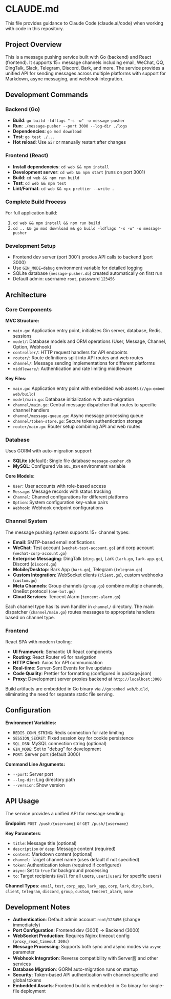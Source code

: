 # CLAUDE.md

This file provides guidance to Claude Code (claude.ai/code) when working with code in this repository.

## Project Overview

This is a message pushing service built with Go (backend) and React (frontend). It supports 15+ message channels including email, WeChat, QQ, DingTalk, Slack, Telegram, Discord, Bark, and more. The service provides a unified API for sending messages across multiple platforms with support for Markdown, async messaging, and webhook integration.

## Development Commands

### Backend (Go)
- **Build**: `go build -ldflags "-s -w" -o message-pusher`
- **Run**: `./message-pusher --port 3000 --log-dir ./logs`
- **Dependencies**: `go mod download`
- **Test**: `go test ./...`
- **Hot reload**: Use `air` or manually restart after changes

### Frontend (React)
- **Install dependencies**: `cd web && npm install`
- **Development server**: `cd web && npm start` (runs on port 3001)
- **Build**: `cd web && npm run build`
- **Test**: `cd web && npm test`
- **Lint/Format**: `cd web && npx prettier --write .`

### Complete Build Process
For full application build:
1. `cd web && npm install && npm run build`
2. `cd .. && go mod download && go build -ldflags "-s -w" -o message-pusher`

### Development Setup
- Frontend dev server (port 3001) proxies API calls to backend (port 3000)
- Use `GIN_MODE=debug` environment variable for detailed logging
- SQLite database (`message-pusher.db`) created automatically on first run
- Default admin: username `root`, password `123456`

## Architecture

### Core Components

**MVC Structure:**
- `main.go`: Application entry point, initializes Gin server, database, Redis, sessions
- `model/`: Database models and ORM operations (User, Message, Channel, Option, Webhook)
- `controller/`: HTTP request handlers for API endpoints
- `router/`: Route definitions split into API routes and web routes
- `channel/`: Message sending implementations for different platforms
- `middleware/`: Authentication and rate limiting middleware

**Key Files:**
- `main.go`: Application entry point with embedded web assets (`//go:embed web/build`)
- `model/main.go`: Database initialization with auto-migration
- `channel/main.go`: Central message dispatcher that routes to specific channel handlers
- `channel/message-queue.go`: Async message processing queue
- `channel/token-store.go`: Secure token authentication storage
- `router/main.go`: Router setup combining API and web routes

### Database

Uses GORM with auto-migration support:
- **SQLite** (default): Single file database `message-pusher.db`
- **MySQL**: Configured via `SQL_DSN` environment variable

**Core Models:**
- `User`: User accounts with role-based access
- `Message`: Message records with status tracking
- `Channel`: Channel configurations for different platforms
- `Option`: System configuration key-value pairs
- `Webhook`: Webhook endpoint configurations

### Channel System

The message pushing system supports 15+ channel types:
- **Email**: SMTP-based email notifications
- **WeChat**: Test account (`wechat-test-account.go`) and corp account (`wechat-corp-account.go`)
- **Enterprise Messaging**: DingTalk (`ding.go`), Lark (`lark.go`, `lark-app.go`), Discord (`discord.go`)
- **Mobile/Desktop**: Bark App (`bark.go`), Telegram (`telegram.go`)
- **Custom Integration**: WebSocket clients (`client.go`), custom webhooks (`custom.go`)
- **Meta Channels**: Group channels (`group.go`) combine multiple channels, OneBot protocol (`one-bot.go`)
- **Cloud Services**: Tencent Alarm (`tencent-alarm.go`)

Each channel type has its own handler in `channel/` directory. The main dispatcher (`channel/main.go`) routes messages to appropriate handlers based on channel type.

### Frontend

React SPA with modern tooling:
- **UI Framework**: Semantic UI React components
- **Routing**: React Router v6 for navigation
- **HTTP Client**: Axios for API communication
- **Real-time**: Server-Sent Events for live updates
- **Code Quality**: Prettier for formatting (configured in package.json)
- **Proxy**: Development server proxies backend at `http://localhost:3000`

Build artifacts are embedded in Go binary via `//go:embed web/build`, eliminating the need for separate static file serving.

## Configuration

**Environment Variables:**
- `REDIS_CONN_STRING`: Redis connection for rate limiting
- `SESSION_SECRET`: Fixed session key for cookie persistence
- `SQL_DSN`: MySQL connection string (optional)
- `GIN_MODE`: Set to "debug" for development
- `PORT`: Server port (default 3000)

**Command Line Arguments:**
- `--port`: Server port
- `--log-dir`: Log directory path
- `--version`: Show version

## API Usage

The service provides a unified API for message sending:

**Endpoint**: `POST /push/{username}` or `GET /push/{username}`

**Key Parameters**:
- `title`: Message title (optional)
- `description` or `desp`: Message content (required)
- `content`: Markdown content (optional)
- `channel`: Target channel name (uses default if not specified)
- `token`: Authentication token (required if configured)
- `async`: Set to `true` for background processing
- `to`: Target recipients (`@all` for all users, `user1|user2` for specific users)

**Channel Types**: `email`, `test`, `corp_app`, `lark_app`, `corp`, `lark`, `ding`, `bark`, `client`, `telegram`, `discord`, `group`, `custom`, `tencent_alarm`, `none`

## Development Notes

- **Authentication**: Default admin account `root`/`123456` (change immediately)
- **Port Configuration**: Frontend dev (3001) → Backend (3000)
- **WebSocket Production**: Requires Nginx timeout config (`proxy_read_timeout 300s`)
- **Message Processing**: Supports both sync and async modes via `async` parameter
- **Webhook Integration**: Reverse compatibility with Server酱 and other services
- **Database Migration**: GORM auto-migration runs on startup
- **Security**: Token-based API authentication with channel-specific and global tokens
- **Embedded Assets**: Frontend build is embedded in Go binary for single-file deployment